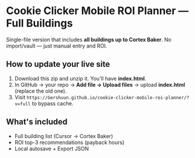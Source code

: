# Cookie Clicker Mobile ROI Planner — Full Buildings
Single-file version that includes **all buildings up to Cortex Baker**. No import/vault — just manual entry and ROI.

## How to update your live site
1. Download this zip and unzip it. You'll have **index.html**.
2. In GitHub → your repo → **Add file → Upload files** → upload **index.html** (replace the old one).
3. Visit `https://Gershuun.github.io/cookie-clicker-mobile-roi-planner/?v=full` to bypass cache.

## What's included
- Full building list (Cursor → Cortex Baker)
- ROI top-3 recommendations (payback hours)
- Local autosave + Export JSON
